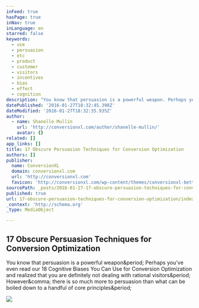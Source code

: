 ```yaml
---
inFeed: true
hasPage: true
inNav: true
inLanguage: en
starred: false
keywords:
  - use
  - persuasion
  - etc
  - product
  - customer
  - visitors
  - incentives
  - bias
  - effect
  - cognition
description: "You know that persuasion is a powerful weapon. Perhaps you've even read our 18 Cognitive Biases You Can Use for Conversion Optimization and realized that you are definitely not dealing with rational visitors. However, there is so much more to persuasion than what can be boiled down to a handful of core principles."
datePublished: '2016-01-27T18:32:45.398Z'
dateModified: '2016-01-27T18:32:35.935Z'
author:
  - name: Shanelle Mullin
    url: 'http://conversionxl.com/author/shanelle-mullin/'
    avatar: {}
related: []
app_links: []
title: 17 Obscure Persuasion Techniques for Conversion Optimization
authors: []
publisher:
  name: ConversionXL
  domain: conversionxl.com
  url: 'http://conversionxl.com'
  favicon: 'http://conversionxl.com/wp-content/themes/conversionxl-better/img/favicon.png'
sourcePath: _posts/2016-01-27-17-obscure-persuasion-techniques-for-conversion-optimization.md
published: true
url: 17-obscure-persuasion-techniques-for-conversion-optimization/index.html
_context: 'http://schema.org'
_type: MediaObject

---
```

<article style=""><h1>17 Obscure Persuasion Techniques for Conversion Optimization</h1><p>You know that persuasion is a powerful weapon&amp;period; Perhaps you've even read our 18 Cognitive Biases You Can Use for Conversion Optimization and realized that you are definitely not dealing with rational visitors&amp;period; However&amp;comma; there is so much more to persuasion than what can be boiled down to a handful of core principles&amp;period;</p><img src="http://conversionxl.com/wp-content/uploads/2016/01/18-Persuasion.jpg" /></article>